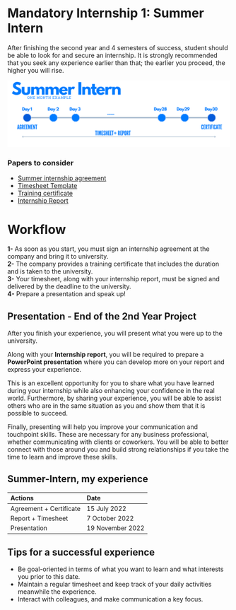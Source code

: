 <br>
<br>

# Mandatory Internship 1: Summer Intern
After finishing the second year and 4 semesters of success, student should be able to look for and secure an internship. It is strongly recommended that you seek any experience earlier than that; the earlier you proceed, the higher you will rise.

![BRANCH_INSIGHT](images/InternsAssets/summerintern.png)
### Papers to consider 
- [Summer internship agreement](https://github.com/Y4HYA4/TheRealBachelorsDocs/blob/main/docs/images/InternsAssets/Convention-Stage-ete.pdf)
- [Timesheet Template](https://github.com/Y4HYA4/TheRealBachelorsDocs/blob/main/docs/images/InternsAssets/Journal-de-stage.docx)
- [Training certificate](images/InternsAssets/certificate.md)
- [Internship Report](https://github.com/Y4HYA4/ExperienceInCloud/tree/main/First_InternReport#internship-report-at-linedata)

# Workflow

**1-** As soon as you start, you must sign an internship agreement at the company and bring it to university.<br>
**2-** The company provides a training certificate that includes the duration and is taken to the university.<br>
**3-** Your timesheet, along with your internship report, must be signed and delivered by the deadline to the university.<br>
**4-** Prepare a presentation and speak up!<br>

## Presentation - End of the 2nd Year Project
After you finish your experience, you will present what you were up to the university. 

Along with your **Internship report**, you will be required to prepare a **PowerPoint presentation** where you can develop more on your report and express your experience.

This is an excellent opportunity for you to share what you have learned during your internship while also enhancing your confidence in the real world.
Furthermore, by sharing your experience, you will be able to assist others who are in the same situation as you and show them that it is possible to succeed.

Finally, presenting will help you improve your communication and touchpoint skills. These are necessary for any business professional, whether communicating with clients or coworkers. You will be able to better connect with those around you and build strong relationships if you take the time to learn and improve these skills.

## Summer-Intern, my experience

| Actions                       |Date|
| :--------                   |:--------   |
|     Agreement +  Certificate  | 15 July 2022|
|    Report + Timesheet  | 7 October 2022|
|    Presentation   | 19 November 2022 |

## Tips for a successful experience
- Be goal-oriented in terms of what you want to learn and what interests you prior to this date.
- Maintain a regular timesheet and keep track of your daily activities meanwhile the experience.
- Interact with colleagues, and make communication a key focus.






 
